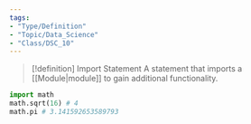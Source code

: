 ```yaml
---
tags:
- "Type/Definition"
- "Topic/Data_Science"
- "Class/DSC_10"
---
```


> [!definition] Import Statement
> A statement that imports a [[Module|module]] to gain additional functionality.  

```python
import math
math.sqrt(16) # 4
math.pi # 3.141592653589793
```

